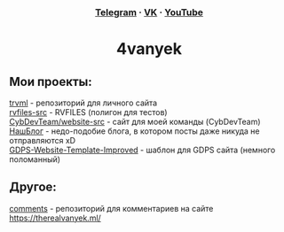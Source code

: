 ### <p align=center>[Telegram](https://telegram.dog/trv_official1) · [VK](https://vk.com/trv_official1) · [YouTube](https://youtube.com/@therealvanyek8175)</p>
# <p align=center>4vanyek</p>
## Мои проекты:
[trvml](https://github.com/4vanyek/trvml) - репозиторий для личного сайта  
[rvfiles-src](https://github.com/4vanyek/rvfiles-src) - RVFILES (полигон для тестов)  
[CybDevTeam/website-src](https://github.com/cybdevteam/website-src) - сайт для моей команды (CybDevTeam)  
[НашБлог](https://github.com/4vanyek/seleznevv-blog) - недо-подобие блога, в котором посты даже никуда не отправляются xD  
[GDPS-Website-Template-Improved](https://github.com/4vanyek/GDPS-Site-Template-Improved) - шаблон для GDPS сайта (немного поломанный)
## 
## Другое:
[comments](https://github.com/4vanyek/comments) - репозиторий для комментариев на сайте https://therealvanyek.ml/
